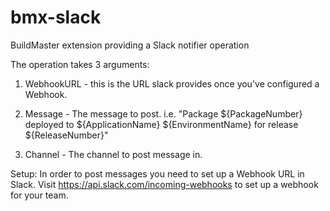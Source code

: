 # bmx-slack
BuildMaster extension providing a Slack notifier operation

The operation takes 3 arguments:

1. WebhookURL - this is the URL slack provides once you've configured a Webhook.

2. Message - The message to post.  i.e. "Package ${PackageNumber} deployed to ${ApplicationName} ${EnvironmentName} for release ${ReleaseNumber}"

3. Channel - The channel to post message in.


Setup:
In order to post messages you need to set up a Webhook URL in Slack.  Visit https://api.slack.com/incoming-webhooks to set up a webhook for your team.
